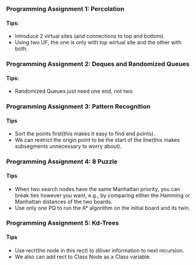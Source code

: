 
### Programming Assignment 1: Percolation
#### Tips:
- Introduce 2 virtual sites (and connections to top and bottom).
- Using two UF, the one is only with top wirtual site and the other with both.

### Programming Assignment 2: Deques and Randomized Queues
#### Tips:
- Randomized Queues just need one end, not two.

### Programming Assignment 3: Pattern Recognition
#### Tips
- Sort the points first(this makes it easy to find end points).
- We can restrict the origin point to be the start of the line(this makes subsegments unnecessary to worry about).

### Programming Assignment 4: 8 Puzzle
#### Tips
- When two search nodes have the same Manhattan priority, you can break ties however you want, e.g., by comparing either the Hamming or Manhattan distances of the two boards.
- Use only one PQ to run the A* algorithm on the initial board and its twin.

### Programming Assignment 5: Kd-Trees
#### Tips
- Use rect(the node in this rect) to diliver information to next recursion.
- We also can add rect to Class Node as a Class variable.
